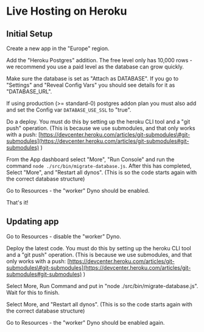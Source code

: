 # Live Hosting on Heroku

## Initial Setup

Create a new app in the "Europe" region.

Add the "Heroku Postgres" addition. The free level only has 10,000 rows - we recommend you use a paid level as the database can grow quickly.

Make sure the database is set as "Attach as DATABASE". If you go to "Settings" and "Reveal Config Vars" you should see details for it as "DATABASE\_URL".

If using production (>= standard-0) postgres addon plan you must also add and set the Config var `DATABASE_USE_SSL` to "true".

Do a deploy. You must do this by setting up the heroku CLI tool and a "git push" operation. \(This is because we use submodules, and that only works with a push: [https://devcenter.heroku.com/articles/git-submodules\#git-submodules](https://devcenter.heroku.com/articles/git-submodules#git-submodules) \)

From the App dashboard select "More", "Run Console" and run the command `node ./src/bin/migrate-database.js`. After this has completed, Select "More", and "Restart all dynos". \(This is so the code starts again with the correct database structure\)

Go to Resources - the "worker" Dyno should be enabled.

That's it!

## Updating app

Go to Resources - disable the "worker" Dyno.

Deploy the latest code. You must do this by setting up the heroku CLI tool and a "git push" operation. \(This is because we use submodules, and that only works with a push: [https://devcenter.heroku.com/articles/git-submodules\#git-submodules](https://devcenter.heroku.com/articles/git-submodules#git-submodules) \)

Select More, Run Command and put in "node ./src/bin/migrate-database.js". Wait for this to finish.

Select More, and "Restart all dynos". \(This is so the code starts again with the correct database structure\)

Go to Resources - the "worker" Dyno should be enabled again.

